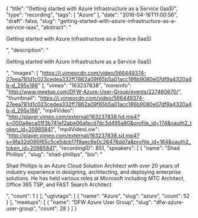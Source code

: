 {
  "title": "Getting started with Azure Infrastructure as a Service (IaaS)",
  "type": "recording",
  "tags": [
    "Azure"
  ],
  "date": "2016-04-16T11:00:56",
  "draft": false,
  "slug": "getting-started-with-azure-infrastructure-as-a-service-iaas",
  "abstract": "<p>Getting started with Azure Infrastructure as a Service (IaaS)</p>",
  "description": "<p>Getting started with Azure Infrastructure as a Service (IaaS)</p>",
  "images": [
    "https://i.vimeocdn.com/video/566449374-27eea781d1c023cedea332ff7862a09f65b5a01acc186b9080e07df9a4320a4b-d_295x166"
  ],
  "vimeo": "163237838",
  "moreinfo": "http://www.meetup.com/DFW-Azure-User-Group/events/227460670/",
  "thumbnail": "https://i.vimeocdn.com/video/566449374-27eea781d1c023cedea332ff7862a09f65b5a01acc186b9080e07df9a4320a4b-d_295x166",
  "mp4Video": "http://player.vimeo.com/external/163237838.hd.mp4?s=000a4eca01f3b741ef2abe06afacd7dc3d495a80&profile_id=174&oauth2_token_id=20985841",
  "mp4VideoLow": "http://player.vimeo.com/external/163237838.sd.mp4?s=9fa32d095f65c5ce5dcb17f9aec6e0c26476dd7a&profile_id=164&oauth2_token_id=20985841",
  "recordingID": 851,
  "speakers": [
    {
      "name": "Shad Phillips",
      "slug": "shad-phillips",
      "bio": "<p>Shad Phillips is an Azure Cloud Solution Architect with over 20 years of industry experience in designing, architecting, and deploying enterprise solutions. He has held various roles at Microsoft including MTC Architect, Office 365 TSP, and FAST Search Architect. </p>",
      "count": 1
    }
  ],
  "ugtvtags": [
    {
      "name": "Azure",
      "slug": "azure",
      "count": 52
    }
  ],
  "meetups": [
    {
      "name": "DFW Azure User Group",
      "slug": "dfw-azure-user-group",
      "count": 28
    }
  ]
}